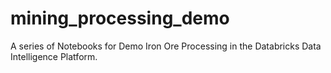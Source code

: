 # mining_processing_demo
A series of Notebooks for Demo Iron Ore Processing in the Databricks Data Intelligence Platform. 
